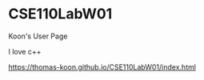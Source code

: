 # CSE110LabW01

Koon's User Page

I love c++ 

https://thomas-koon.github.io/CSE110LabW01/index.html
